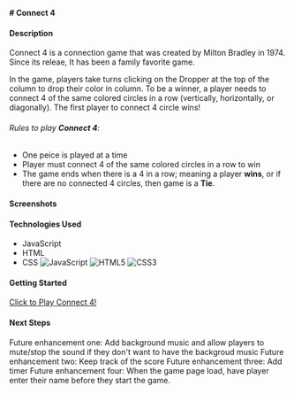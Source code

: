 **# Connect 4**

#### Description
Connect 4 is a connection game that was created by Milton Bradley in 1974. Since its releae, It has been a family favorite game.

In the game, players take turns clicking on the Dropper at the top of the column to drop their color in column. To be a winner, a player needs to connect 4 of the same colored circles in a row (vertically, horizontally, or diagonally). The first player to connect 4 circle wins!

###### Rules to play **Connect 4**:
- One peice is played at a time
- Player must connect 4 of the same colored circles in a row to win
- The game ends when there is a 4 in a row; meaning a player **wins**, or if there are no connected 4 circles, then game is a **Tie**.


#### Screenshots




#### Technologies Used
- JavaScript
- HTML
- CSS
![JavaScript](https://img.shields.io/badge/-JavaScript-333?style=flat&logo=javascript) 
![HTML5](https://img.shields.io/badge/-HTML5-333?style=flat&logo=html5)
![CSS3](https://img.shields.io/badge/-CSS-333?style=flat&logo=css3)

#### Getting Started

[Click to Play Connect 4!](https://sidrakhtar.github.io/connect-4/)

#### Next Steps

Future enhancement one: Add background music and allow players to mute/stop the sound if they don't want to have the backgroud music
Future enhancement two: Keep track of the score
Future enhancement three: Add timer
Future enhancement four: When the game page load, have player enter their name before they start the game.
